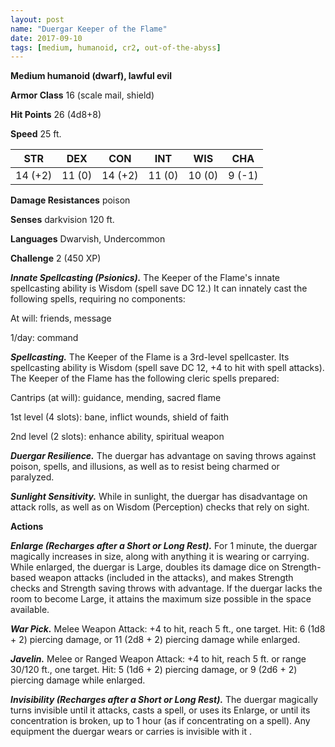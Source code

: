 ```yaml
---
layout: post
name: "Duergar Keeper of the Flame"
date: 2017-09-10
tags: [medium, humanoid, cr2, out-of-the-abyss]
---
```


**Medium humanoid (dwarf), lawful evil**

**Armor Class** 16 (scale mail, shield)

**Hit Points** 26 (4d8+8)

**Speed** 25 ft.

|   STR   |   DEX   |   CON   |   INT   |   WIS   |   CHA   |
|:-----:|:-----:|:-----:|:-----:|:-----:|:-----:|
| 14 (+2) | 11 (0) | 14 (+2) | 11 (0) | 10 (0) | 9 (-1) |

**Damage Resistances** poison

**Senses** darkvision 120 ft.

**Languages** Dwarvish, Undercommon

**Challenge** 2 (450 XP)

***Innate Spellcasting (Psionics).*** The Keeper of the Flame's innate spellcasting ability is Wisdom (spell save DC 12.) It can innately cast the following spells, requiring no components:

At will: friends, message

1/day: command

***Spellcasting.*** The Keeper of the Flame is a 3rd-level spellcaster. Its spellcasting ability is Wisdom (spell save DC 12, +4 to hit with spell attacks). The Keeper of the Flame has the following cleric spells prepared:

Cantrips (at will): guidance, mending, sacred flame

1st level (4 slots): bane, inflict wounds, shield of faith

2nd level (2 slots): enhance ability, spiritual weapon

***Duergar Resilience.*** The duergar has advantage on saving throws against poison, spells, and illusions, as well as to resist being charmed or paralyzed.

***Sunlight Sensitivity.*** While in sunlight, the duergar has disadvantage on attack rolls, as well as on Wisdom (Perception) checks that rely on sight.

**Actions**

***Enlarge (Recharges after a Short or Long Rest).*** For 1 minute, the duergar magically increases in size, along with anything it is wearing or carrying. While enlarged, the duergar is Large, doubles its damage dice on Strength-based weapon attacks (included in the attacks), and makes Strength checks and Strength saving throws with advantage. If the duergar lacks the room to become Large, it attains the maximum size possible in the space available.

***War Pick.*** Melee Weapon Attack: +4 to hit, reach 5 ft., one target. Hit: 6 (1d8 + 2) piercing damage, or 11 (2d8 + 2) piercing damage while enlarged.

***Javelin.*** Melee or Ranged Weapon Attack: +4 to hit, reach 5 ft. or range 30/120 ft., one target. Hit: 5 (1d6 + 2) piercing damage, or 9 (2d6 + 2) piercing damage while enlarged.

***Invisibility (Recharges after a Short or Long Rest).*** The duergar magically turns invisible until it attacks, casts a spell, or uses its Enlarge, or until its concentration is broken, up to 1 hour (as if concentrating on a spell). Any equipment the duergar wears or carries is invisible with it .

